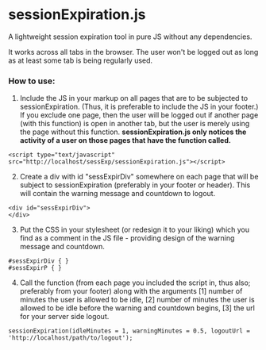 # sessionExpiration.js
A lightweight session expiration tool in pure JS without any dependencies.

It works across all tabs in the browser. The user won't be logged out as long as at least some tab is being regularly used.

### How to use:

1. Include the JS in your markup on all pages that are to be subjected to sessionExpiration. (Thus, it is preferable to include the JS in your footer.) If you exclude one page, then the user will be logged out if another page (with this function) is open in another tab, but the user is merely using the page without this function. **sessionExpiration.js only notices the activity of a user on those pages that have the function called.**

```
<script type="text/javascript" src="http://localhost/sessExp/sessionExpiration.js"></script>
```

2. Create a div with id "sessExpirDiv" somewhere on each page that will be subject to sessionExpiration (preferably in your footer or header). This will contain the warning message and countdown to logout.

```
<div id="sessExpirDiv">
</div>
```

3. Put the CSS in your stylesheet (or redesign it to your liking) which you find as a comment in the JS file - providing design of the warning message and countdown.

```
#sessExpirDiv { }
#sessExpirP { }
```

4. Call the function (from each page you included the script in, thus also; preferably from your footer) along with the arguments [1] number of minutes the user is allowed to be idle, [2] number of minutes the user is allowed to be idle before the warning and countdown begins, [3] the url for your server side logout.

```
sessionExpiration(idleMinutes = 1, warningMinutes = 0.5, logoutUrl = 'http://localhost/path/to/logout');
```
